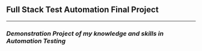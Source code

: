 ## Full Stack Test Automation Final Project   
____________________________________________________

### ***Demonstration Project of my knowledge and skills in Automation Testing***
